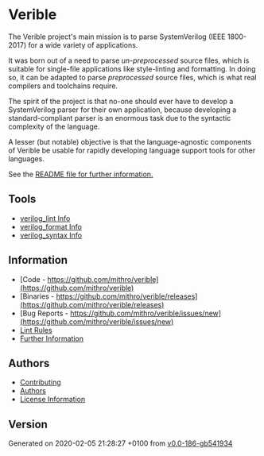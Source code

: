 ---
---

# Verible

The Verible project's main mission is to parse SystemVerilog (IEEE 1800-2017)
for a wide variety of applications.

It was born out of a need to parse *un-preprocessed* source files, which is
suitable for single-file applications like style-linting and formatting. In
doing so, it can be adapted to parse *preprocessed* source files, which is what
real compilers and toolchains require.

The spirit of the project is that no-one should ever have to develop a
SystemVerilog parser for their own application, because developing a
standard-compliant parser is an enormous task due to the syntactic complexity of
the language.

A lesser (but notable) objective is that the language-agnostic components of
Verible be usable for rapidly developing language support tools for other
languages.


See the [README file for further information.](README.md)

## Tools

 * [verilog_lint Info](verilog_lint.md)
 * [verilog_format Info](verilog_format.md)
 * [verilog_syntax Info](verilog_syntax.md)

## Information

 * [Code - https://github.com/mithro/verible](https://github.com/mithro/verible)
 * [Binaries - https://github.com/mithro/verible/releases](https://github.com/mithro/verible/releases)
 * [Bug Reports - https://github.com/mithro/verible/issues/new](https://github.com/mithro/verible/issues/new)
 * [Lint Rules](lint.md)
 * [Further Information](README.md)

## Authors

 * [Contributing](CONTRIBUTING.md)
 * [Authors](AUTHORS.md)
 * [License Information](license.md)

## Version

Generated on 2020-02-05 21:28:27 +0100 from [v0.0-186-gb541934](https://github.com/mithro/verible/commit/b5419342d042a49347d6a7154af0c78995190cf4)

